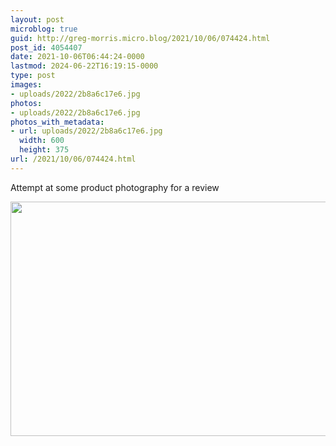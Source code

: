 ```yaml
---
layout: post
microblog: true
guid: http://greg-morris.micro.blog/2021/10/06/074424.html
post_id: 4054407
date: 2021-10-06T06:44:24-0000
lastmod: 2024-06-22T16:19:15-0000
type: post
images:
- uploads/2022/2b8a6c17e6.jpg
photos:
- uploads/2022/2b8a6c17e6.jpg
photos_with_metadata:
- url: uploads/2022/2b8a6c17e6.jpg
  width: 600
  height: 375
url: /2021/10/06/074424.html
---
```

Attempt at some product photography for a review

<img src="uploads/2022/2b8a6c17e6.jpg" width="600" height="375" alt="" />
